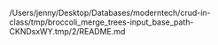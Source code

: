 /Users/jenny/Desktop/Databases/moderntech/crud-in-class/tmp/broccoli_merge_trees-input_base_path-CKNDsxWY.tmp/2/README.md
